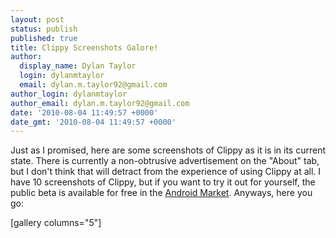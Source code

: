 ```yaml
---
layout: post
status: publish
published: true
title: Clippy Screenshots Galore!
author:
  display_name: Dylan Taylor
  login: dylanmtaylor
  email: dylan.m.taylor92@gmail.com
author_login: dylanmtaylor
author_email: dylan.m.taylor92@gmail.com
date: '2010-08-04 11:49:57 +0000'
date_gmt: '2010-08-04 11:49:57 +0000'
---
```

<p>Just as I promised, here are some screenshots of Clippy as it is in its current state. There is currently a non-obtrusive advertisement on the "About" tab, but I don't think that will detract from the experience of using Clippy at all. I have 10 screenshots of Clippy, but if you want to try it out for yourself, the public beta is available for free in the <a class="zem_slink" title="Android Market" rel="homepage" href="http://www.android.com/market/">Android Market</a>. Anyways, here you go:</p>
<p>[gallery columns="5"]</p>
